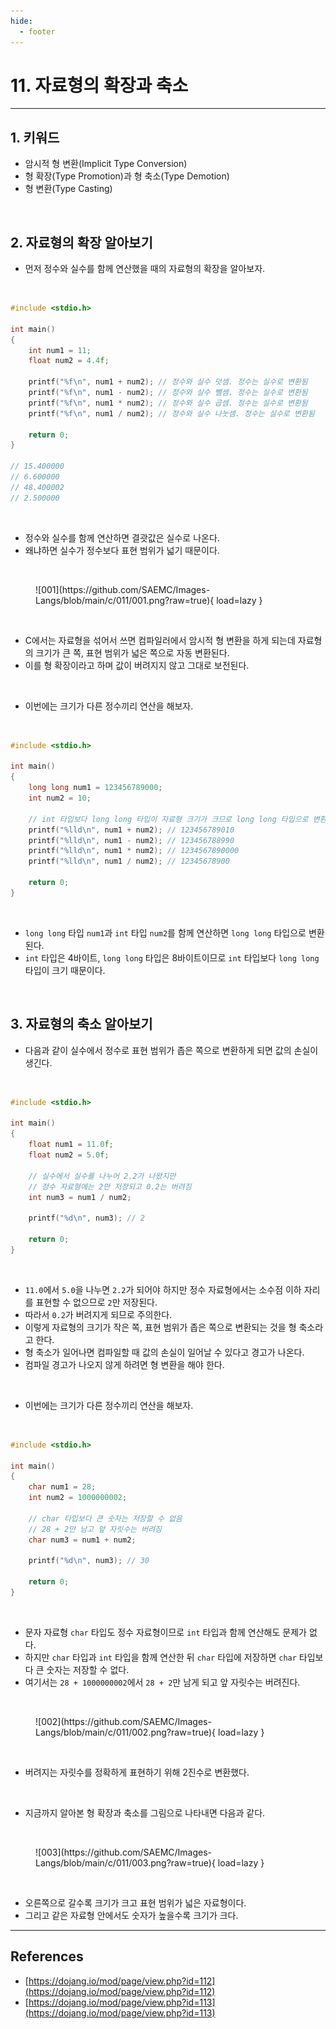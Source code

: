 ```yaml
---
hide:
  - footer
---
```


# 11. 자료형의 확장과 축소

---

## 1. 키워드

- 암시적 형 변환(Implicit Type Conversion)
- 형 확장(Type Promotion)과 형 축소(Type Demotion)
- 형 변환(Type Casting)

<br/>

## 2. 자료형의 확장 알아보기

- 먼저 정수와 실수를 함께 연산했을 때의 자료형의 확장을 알아보자.

<br/>

```c
#include <stdio.h>

int main()
{
    int num1 = 11;
    float num2 = 4.4f;

    printf("%f\n", num1 + num2); // 정수와 실수 덧셈. 정수는 실수로 변환됨
    printf("%f\n", num1 - num2); // 정수와 실수 뺄셈. 정수는 실수로 변환됨
    printf("%f\n", num1 * num2); // 정수와 실수 곱셈. 정수는 실수로 변환됨
    printf("%f\n", num1 / num2); // 정수와 실수 나눗셈. 정수는 실수로 변환됨

    return 0;
}

// 15.400000
// 6.600000
// 48.400002
// 2.500000
```

<br/>

- 정수와 실수를 함께 연산하면 결괏값은 실수로 나온다.
- 왜냐하면 실수가 정수보다 표현 범위가 넓기 때문이다.

<br/>

<figure markdown>
  ![001](https://github.com/SAEMC/Images-Langs/blob/main/c/011/001.png?raw=true){ load=lazy }
</figure>

<br/>

- C에서는 자료형을 섞어서 쓰면 컴파일러에서 암시적 형 변환을 하게 되는데 자료형의 크기가 큰 쪽, 표현 범위가 넓은 쪽으로 자동 변환된다.
- 이를 형 확장이라고 하며 값이 버려지지 않고 그대로 보전된다.

<br/>

- 이번에는 크기가 다른 정수끼리 연산을 해보자.

<br/>

```c
#include <stdio.h>

int main()
{
    long long num1 = 123456789000;
    int num2 = 10;

    // int 타입보다 long long 타입이 자료형 크기가 크므로 long long 타입으로 변환됨
    printf("%lld\n", num1 + num2); // 123456789010
    printf("%lld\n", num1 - num2); // 123456788990
    printf("%lld\n", num1 * num2); // 1234567890000
    printf("%lld\n", num1 / num2); // 12345678900

    return 0;
}
```

<br/>

- `long long` 타입 `num1`과 `int` 타입 `num2`를 함께 연산하면 `long long` 타입으로 변환된다.
- `int` 타입은 4바이트, `long long` 타입은 8바이트이므로 `int` 타입보다 `long long` 타입이 크기 때문이다.

<br/>

## 3. 자료형의 축소 알아보기

- 다음과 같이 실수에서 정수로 표현 범위가 좁은 쪽으로 변환하게 되면 값의 손실이 생긴다.

<br/>

```c
#include <stdio.h>

int main()
{
    float num1 = 11.0f;
    float num2 = 5.0f;

    // 실수에서 실수를 나누어 2.2가 나왔지만
    // 정수 자료형에는 2만 저장되고 0.2는 버려짐
    int num3 = num1 / num2;

    printf("%d\n", num3); // 2

    return 0;
}
```

<br/>

- `11.0`에서 `5.0`을 나누면 `2.2`가 되어야 하지만 정수 자료형에서는 소수점 이하 자리를 표현할 수 없으므로 `2`만 저장된다.
- 따라서 `0.2`가 버려지게 되므로 주의한다.
- 이렇게 자료형의 크기가 작은 쪽, 표현 범위가 좁은 쪽으로 변환되는 것을 형 축소라고 한다.
- 형 축소가 일어나면 컴파일할 때 값의 손실이 일어날 수 있다고 경고가 나온다.
- 컴파일 경고가 나오지 않게 하려면 형 변환을 해야 한다.

<br/>

- 이번에는 크기가 다른 정수끼리 연산을 해보자.

<br/>

```c
#include <stdio.h>

int main()
{
    char num1 = 28;
    int num2 = 1000000002;

    // char 타입보다 큰 숫자는 저장할 수 없음
    // 28 + 2만 남고 앞 자릿수는 버려짐
    char num3 = num1 + num2;

    printf("%d\n", num3); // 30

    return 0;
}
```

<br/>

- 문자 자료형 `char` 타입도 정수 자료형이므로 `int` 타입과 함께 연산해도 문제가 없다.
- 하지만 `char` 타입과 `int` 타입을 함께 연산한 뒤 `char` 타입에 저장하면 `char` 타입보다 큰 숫자는 저장할 수 없다.
- 여기서는 `28 + 1000000002`에서 `28 + 2`만 남게 되고 앞 자릿수는 버려진다.

<br/>

<figure markdown>
  ![002](https://github.com/SAEMC/Images-Langs/blob/main/c/011/002.png?raw=true){ load=lazy }
</figure>

<br/>

- 버려지는 자릿수를 정확하게 표현하기 위해 2진수로 변환했다.

<br/>

- 지금까지 알아본 형 확장과 축소를 그림으로 나타내면 다음과 같다.

<br/>

<figure markdown>
  ![003](https://github.com/SAEMC/Images-Langs/blob/main/c/011/003.png?raw=true){ load=lazy }
</figure>

<br/>

- 오른쪽으로 갈수록 크기가 크고 표현 범위가 넓은 자료형이다.
- 그리고 같은 자료형 안에서도 숫자가 높을수록 크기가 크다.

---

## References

- [https://dojang.io/mod/page/view.php?id=112](https://dojang.io/mod/page/view.php?id=112)
- [https://dojang.io/mod/page/view.php?id=113](https://dojang.io/mod/page/view.php?id=113)
